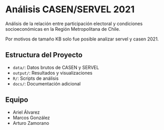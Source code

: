 # Análisis CASEN/SERVEL 2021
Análisis de la relación entre participación electoral y condiciones socioeconómicas en la Región Metropolitana de Chile.

Por motivos de tamaño KB solo fue posible analizar servel y casen 2021.
## Estructura del Proyecto
- `data/`: Datos brutos de CASEN y SERVEL
- `output/`: Resultados y visualizaciones
- `R/`: Scripts de análisis
- `docs/`: Documentación adicional

## Equipo
- Ariel Álvarez
- Marcos González
- Arturo Zamorano
